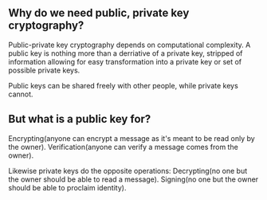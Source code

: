 Why do we need public, private key cryptography? 
------------------------------------------------
Public-private key cryptography depends on computational complexity.
A public key is nothing more than a derriative of a private key, stripped of information allowing for easy transformation into a private key or set of possible private keys.

Public keys can be shared freely with other people, while private keys cannot.

But what is a public key for?
--------------------------
Encrypting(anyone can encrypt a message as it's meant to be read only by the owner).
Verification(anyone can verify a message comes from the owner).

Likewise private keys do the opposite operations:
Decrypting(no one but the owner should be able to read a message).
Signing(no one but the owner should be able to proclaim identity).
